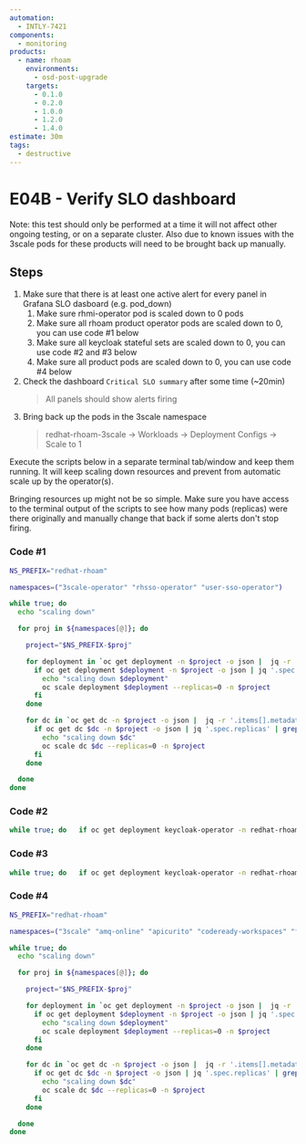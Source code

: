 ```yaml
---
automation:
  - INTLY-7421
components:
  - monitoring
products:
  - name: rhoam
    environments:
      - osd-post-upgrade
    targets:
      - 0.1.0
      - 0.2.0
      - 1.0.0
      - 1.2.0
      - 1.4.0
estimate: 30m
tags:
  - destructive
---
```


# E04B - Verify SLO dashboard

Note: this test should only be performed at a time it will not affect other ongoing testing, or on a separate cluster. Also due to known issues with the 3scale pods for these products will need to be brought back up manually.

## Steps

1. Make sure that there is at least one active alert for every panel in Grafana SLO dasboard (e.g. pod_down)
   1. Make sure rhmi-operator pod is scaled down to 0 pods
   2. Make sure all rhoam product operator pods are scaled down to 0, you can use code #1 below
   3. Make sure all keycloak stateful sets are scaled down to 0, you can use code #2 and #3 below
   4. Make sure all product pods are scaled down to 0, you can use code #4 below
2. Check the dashboard `Critical SLO summary` after some time (~20min)
   > All panels should show alerts firing
3. Bring back up the pods in the 3scale namespace
   > redhat-rhoam-3scale -> Workloads -> Deployment Configs -> Scale to 1

Execute the scripts below in a separate terminal tab/window and keep them running. It will keep scaling down resources and prevent from automatic scale up by the operator(s).

Bringing resources up might not be so simple. Make sure you have access to the terminal output of the scripts to see how many pods (replicas) were there originally and manually change that back if some alerts don't stop firing.

### Code #1

```bash
NS_PREFIX="redhat-rhoam"

namespaces=("3scale-operator" "rhsso-operator" "user-sso-operator")

while true; do
  echo "scaling down"

  for proj in ${namespaces[@]}; do

    project="$NS_PREFIX-$proj"

    for deployment in `oc get deployment -n $project -o json |  jq -r '.items[].metadata.name' | grep operator`; do
      if oc get deployment $deployment -n $project -o json | jq '.spec.replicas' | grep -v 0; then
        echo "scaling down $deployment"
        oc scale deployment $deployment --replicas=0 -n $project
      fi
    done

    for dc in `oc get dc -n $project -o json |  jq -r '.items[].metadata.name' | grep operator`; do
      if oc get dc $dc -n $project -o json | jq '.spec.replicas' | grep -v 0; then
        echo "scaling down $dc"
        oc scale dc $dc --replicas=0 -n $project
      fi
    done

  done
done
```

### Code #2

```bash
while true; do   if oc get deployment keycloak-operator -n redhat-rhoam-rhsso-operator -o json | jq '.spec.replicas' | grep 1; then     oc scale deployment keycloak-operator --replicas=0 -n redhat-rhoam-rhsso-operator;   fi;   if oc get statefulset keycloak -n redhat-rhoam-rhsso -o json | jq '.spec.replicas' | grep 2; then     oc scale statefulset keycloak --replicas=0 -n redhat-rhoam-rhsso;   fi;   sleep 5; done
```

### Code #3

```bash
while true; do   if oc get deployment keycloak-operator -n redhat-rhoam-user-sso-operator -o json | jq '.spec.replicas' | grep 1; then     oc scale deployment keycloak-operator --replicas=0 -n redhat-rhoam-user-sso-operator;   fi;   if oc get statefulset keycloak -n redhat-rhoam-user-sso -o json | jq '.spec.replicas' | grep 3; then     oc scale statefulset keycloak --replicas=0 -n redhat-rhoam-user-sso;   fi;   sleep 5; done
```

### Code #4

```bash
NS_PREFIX="redhat-rhoam"

namespaces=("3scale" "amq-online" "apicurito" "codeready-workspaces" "fuse" "rhsso" "solution-explorer" "ups" "user-sso")

while true; do
  echo "scaling down"

  for proj in ${namespaces[@]}; do

    project="$NS_PREFIX-$proj"

    for deployment in `oc get deployment -n $project -o json |  jq -r '.items[].metadata.name' | grep -v operator`; do
      if oc get deployment $deployment -n $project -o json | jq '.spec.replicas' | grep -v 0; then
        echo "scaling down $deployment"
        oc scale deployment $deployment --replicas=0 -n $project
      fi
    done

    for dc in `oc get dc -n $project -o json |  jq -r '.items[].metadata.name' | grep -v operator`; do
      if oc get dc $dc -n $project -o json | jq '.spec.replicas' | grep -v 0; then
        echo "scaling down $dc"
        oc scale dc $dc --replicas=0 -n $project
      fi
    done

  done
done
```
